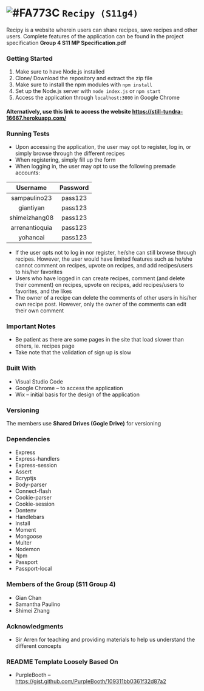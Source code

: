 # ![#FA773C](https://placehold.it/15/FA773C/000000?text=+) `Recipy (S11g4)`
Recipy is a website wherein users can share recipes, save recipes and other users. Complete features of the application can be found in the project specification **Group 4 S11 MP Specification.pdf**

### Getting Started
1. Make sure to have Node.js installed  
1. Clone/ Download the repository and extract the zip file  
1. Make sure to install the npm modules with `npm install`
1. Set up the Node.js server with `node index.js` or `npm start`
1. Access the application through `localhost:3000` in Google Chrome  

#### Alternatively, use this link to access the website https://still-tundra-16667.herokuapp.com/

### Running Tests
* Upon accessing the application, the user may opt to register, log in, or simply browse through the different recipes  
* When registering, simply fill up the form  
* When logging in, the user may opt to use the following premade accounts:  

| Username | Password |
|:---:|:---:|
|sampaulino23|pass123|
|giantiyan|pass123|
|shimeizhang08|pass123|
|arrenantioquia|pass123|
|yohancai|pass123|

* If the user opts not to log in nor register, he/she can still browse through recipes. However, the user would have limited features such as he/she cannot comment on recipes, upvote on recipes, and add recipes/users to his/her favorites  
* Users who have logged in can create recipes, comment (and delete their comment) on recipes, upvote on recipes, add recipes/users to favorites, and the likes  
* The owner of a recipe can delete the comments of other users in his/her own recipe post. However, only the owner of the comments can edit their own comment

### Important Notes
* Be patient as there are some pages in the site that load slower than others, ie. recipes page  
* Take note that the validation of sign up is slow

### Built With 
* Visual Studio Code  
* Google Chrome – to access the application  
* Wix – initial basis for the design of the application  

### Versioning
The members use **Shared Drives (Gogle Drive)** for versioning  

### Dependencies
* Express  
* Express-handlers  
* Express-session  
* Assert  
* Bcryptjs  
* Body-parser  
* Connect-flash  
* Cookie-parser  
* Cookie-session  
* Dontenv  
* Handlebars  
* Install  
* Moment  
* Mongoose  
* Multer  
* Nodemon  
* Npm  
* Passport  
* Passport-local  

### Members of the Group (S11 Group 4)
* Gian Chan  
* Samantha Paulino  
* Shimei Zhang  

### Acknowledgments
* Sir Arren for teaching and providing materials to help us understand the different concepts  

### README Template Loosely Based On
* PurpleBooth – https://gist.github.com/PurpleBooth/109311bb0361f32d87a2











